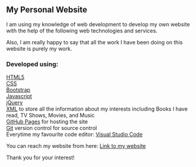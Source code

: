 ## My Personal Website

I am using my knowledge of web development to develop my own website with the help of the following web technologies and services.<br>

Also, I am really happy to say that all the work I have been doing on this website is purely my work.

### Developed using:

[HTML5](https://whatwg.org/)<br>
[CSS](http://www.w3.org/)<br>
[Bootstrap](https://getbootstrap.com/)<br>
[Javascript](https://developer.mozilla.org/en-US/docs/Web/JavaScript)<br>
[jQuery](https://jquery.com/)<br>
[XML](https://www.w3.org/XML/) to store all the information about my interests including Books I have read, TV Shows, Movies, and Music<br>
[GitHub Pages](https://pages.github.com/) for hosting the site<br>
[Git](https://git-scm.com/) version control for source control<br>
Everytime my favourite code editor: [Visual Studio Code](https://code.visualstudio.com/)<br>

You can reach my website from here: [Link to my website](https://thusharabandara.github.io/my-personal-website/)

Thank you for your interest!

